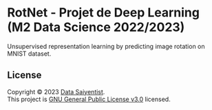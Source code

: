 # RotNet - Projet de Deep Learning (M2 Data Science 2022/2023)

Unsupervised representation learning by predicting image rotation on MNIST dataset.

## License

Copyright © 2023 [Data Saiyentist](https://github.com/DataSaiyentist). <br />
This project is [GNU General Public License v3.0](https://github.com/DataSaiyentist/RotNet/blob/main/LICENSE) licensed.
